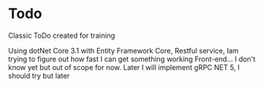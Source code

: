 # Todo
Classic ToDo created for training

Using dotNet Core 3.1 with Entity Framework Core, Restful service, Iam trying to figure out how fast I can get something working
Front-end... I don't know yet but out of scope for now.
Later I will implement gRPC
NET 5, I should try but later
